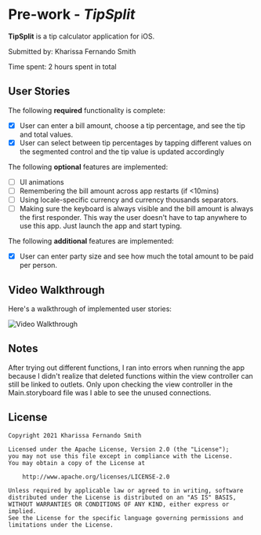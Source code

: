 # Pre-work - *TipSplit*

**TipSplit** is a tip calculator application for iOS.

Submitted by: Kharissa Fernando Smith

Time spent: 2 hours spent in total

## User Stories

The following **required** functionality is complete:

* [X] User can enter a bill amount, choose a tip percentage, and see the tip and total values.
* [X] User can select between tip percentages by tapping different values on the segmented control and the tip value is updated accordingly

The following **optional** features are implemented:

* [ ] UI animations
* [ ] Remembering the bill amount across app restarts (if <10mins)
* [ ] Using locale-specific currency and currency thousands separators.
* [ ] Making sure the keyboard is always visible and the bill amount is always the first responder. This way the user doesn't have to tap anywhere to use this app. Just launch the app and start typing.

The following **additional** features are implemented:

- [X] User can enter party size and see how much the total amount to be paid per person.

## Video Walkthrough

Here's a walkthrough of implemented user stories:

<img src='https://i.imgur.com/Stw26ys.mp4' title='Video Walkthrough' width='' alt='Video Walkthrough' />


## Notes

After trying out different functions, I ran into errors when running the app because I didn't realize that deleted functions within the view controller can still be linked to outlets. Only upon checking the view controller in the Main.storyboard file was I able to see the unused connections. 

## License

    Copyright 2021 Kharissa Fernando Smith

    Licensed under the Apache License, Version 2.0 (the "License");
    you may not use this file except in compliance with the License.
    You may obtain a copy of the License at

        http://www.apache.org/licenses/LICENSE-2.0

    Unless required by applicable law or agreed to in writing, software
    distributed under the License is distributed on an "AS IS" BASIS,
    WITHOUT WARRANTIES OR CONDITIONS OF ANY KIND, either express or implied.
    See the License for the specific language governing permissions and
    limitations under the License.
